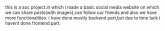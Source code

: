 this is a soc project.in which i made a basic social media website on which we can share posts(with images),can follow our friends and also we have more functionalities.
i have done mostly backend part,but due to time lack i havent done frontend part.
